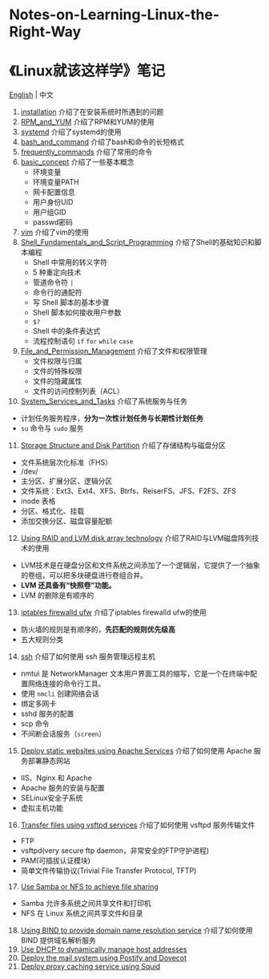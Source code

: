 # Notes-on-Learning-Linux-the-Right-Way
# 《Linux就该这样学》笔记

[English](README.md) | 中文

1. [installation](1.installation.md) 介绍了在安装系统时所遇到的问题
2. [RPM_and_YUM](2.RPM_and_YUM.md) 介绍了RPM和YUM的使用
3. [systemd](3.systemd.md) 介绍了systemd的使用
4. [bash_and_command](4.bash_and_command.md) 介绍了bash和命令的长短格式
5. [frequently_commands](5.frequently_command.md) 介绍了常用的命令
6. [basic_concept](6.basic_concept.md) 介绍了一些基本概念
   - 环境变量
   - 环境变量PATH
   - 网卡配置信息
   - 用户身份UID
   - 用户组GID
   - passwd密码
7. [vim](7.vim.md) 介绍了vim的使用
8. [Shell_Fundamentals_and_Script_Programming](8.Shell_Fundamentals_and_Script_Programming.md) 介绍了Shell的基础知识和脚本编程
   - Shell 中常用的转义字符
   - 5 种重定向技术
   - 管道命令符 `|`
   - 命令行的通配符
   - 写 Shell 脚本的基本步骤
   - Shell 脚本如何接收用户参数
   - `$?`
   - Shell 中的条件表达式
   - 流程控制语句 `if` `for` `while` `case`
9. [File_and_Permission_Management](9.File_and_Permission_Management.md) 介绍了文件和权限管理
   - 文件权限与归属
   - 文件的特殊权限
   - 文件的隐藏属性
   - 文件的访问控制列表（ACL）
10. [System_Services_and_Tasks](10.System_Services_and_Tasks.md) 介绍了系统服务与任务
   - 计划任务服务程序，**分为一次性计划任务与长期性计划任务**
   - `su` 命令与 `sudo` 服务
11. [Storage Structure and Disk Partition](11.Storage-structure-and-disk-partition.md) 介绍了存储结构与磁盘分区
   - 文件系统层次化标准（FHS）
   - /dev/
   - 主分区、扩展分区、逻辑分区
   - 文件系统：Ext3、Ext4、XFS、Btrfs、ReiserFS、JFS、F2FS、ZFS
   - inode 表格
   - 分区、格式化、挂载
   - 添加交换分区、磁盘容量配额
12. [Using RAID and LVM disk array technology](12.Using_RAID_and_LVM_disk_array_technology.md) 介绍了RAID与LVM磁盘阵列技术的使用
   - LVM技术是在硬盘分区和文件系统之间添加了一个逻辑层，它提供了一个抽象的卷组，可以把多块硬盘进行卷组合并。
   - **LVM 还具备有“快照卷”功能。**
   - LVM 的删除是有顺序的
13. [iptables firewalld ufw](13.iptables_firewalld_and_ufw.md) 介绍了iptables firewalld ufw的使用
   - 防火墙的规则是有顺序的，**先匹配的规则优先级高**
   - 五大规则分类
14. [ssh](14.ssh.md) 介绍了如何使用 ssh 服务管理远程主机
   - nmtui 是 NetworkManager 文本用户界面工具的缩写，它是一个在终端中配置网络连接的命令行工具。
   - 使用 `nmcli` 创建网络会话
   - 绑定多网卡
   - sshd 服务的配置
   - scp 命令
   - 不间断会话服务（`screen`）
15. [Deploy static websites using Apache Services](15.Deploy_static_websites_using_Apache_services.md) 介绍了如何使用 Apache 服务部署静态网站
   - IIS、Nginx 和 Apache
   - Apache 服务的安装与配置
   - SELinux安全子系统
   - 虚拟主机功能
16. [Transfer files using vsftpd services](16.Transfer_files_using_vsftpd_services.md) 介绍了如何使用 vsftpd 服务传输文件
   - FTP
   - vsftpd(very secure ftp daemon，非常安全的FTP守护进程)
   - PAM(可插拔认证模块)
   - 简单文件传输协议(Trivial File Transfer Protocol, TFTP)
17. [Use Samba or NFS to achieve file sharing](17.Use_Samba_or_NFS_to_achieve_file_sharing.md)
   - Samba 允许多系统之间共享文件和打印机
   - NFS 在 Linux 系统之间共享文件和目录
18. [Using BIND to provide domain name resolution service](18.Using_BIND_to_provide_domain_name_resolution_service.md) 介绍了如何使用 BIND 提供域名解析服务
19. [Use DHCP to dynamically manage host addresses](19.Use_DHCP_to_dynamically_manage_host_addresses.md)
20. [Deploy the mail system using Postify and Dovecot](20.Deploy_the_mail_system_using_Postifx_and_Dovecot.md)
21. [Deploy proxy caching service using Squid](21.Deploy_proxy_caching_service_using_Squid.md)